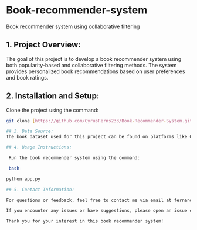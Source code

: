 # Book-recommender-system
Book recommender system using collaborative filtering
## 1. Project Overview: 
The goal of this project is to develop a book recommender system using both popularity-based and collaborative filtering methods. The system provides personalized book recommendations based on user preferences and book ratings.

## 2. Installation and Setup: 
Clone the project using the command:
   ```bash
   git clone [https://github.com/CyrusFerns233/Book-Recommender-System.git](https://github.com/CyrusFerns233/book-recommender-system/tree/maain)

## 3. Data Source:
The book dataset used for this project can be found on platforms like Goodreads or Kaggle. Ensure you have the necessary dataset downloaded and available for processing.

## 4. Usage Instructions:

    Run the book recommender system using the command:

    bash

python app.py

## 5. Contact Information:

For questions or feedback, feel free to contact me via email at fernandescyrus4@gmail.com or connect on LinkedIn: Cyrus Fernandes LinkedIn.

If you encounter any issues or have suggestions, please open an issue on the GitHub repository.

Thank you for your interest in this book recommender system!
